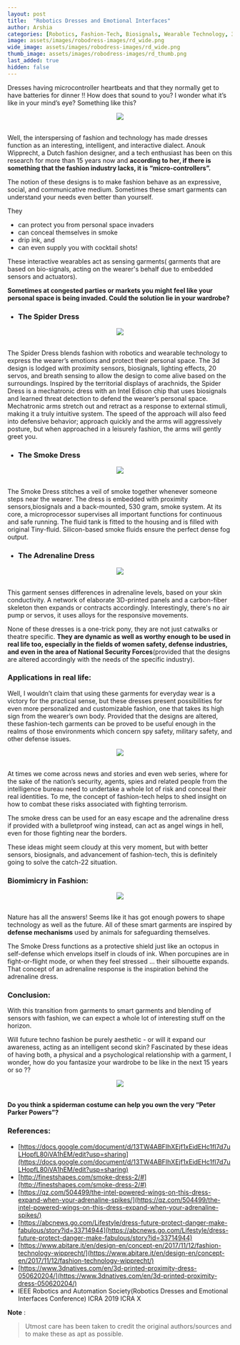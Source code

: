 ```yaml
---
layout: post
title:  "Robotics Dresses and Emotional Interfaces"
author: Arshia
categories: [Robotics, Fashion-Tech, Biosignals, Wearable Technology, 3D Printed Dresses]
image: assets/images/robodress-images/rd_wide.png
wide_image: assets/images/robodress-images/rd_wide.png
thumb_image: assets/images/robodress-images/rd_thumb.png
last_added: true
hidden: false
---
```

Dresses having microcontroller heartbeats and that they normally get to have batteries for dinner !! How does that sound to you? I wonder what it’s like in your mind’s eye? 
Something like this?

<div align="center">
	<img src="/assets/images/robodress-images/robodress.jpeg"/>
</div>
<br>

Well, the interspersing of fashion and technology has made dresses function as an interesting, intelligent, and interactive dialect. Anouk Wipprecht, a Dutch fashion designer, and a tech enthusiast has been on this research for more than 15 years now and **according to her, if there is something that the fashion industry lacks, it is “micro-controllers”.**

The notion of these designs is to make fashion behave as an expressive, social, and communicative medium. Sometimes these smart garments can understand your needs even better than yourself. 

They
- can protect you from personal space invaders
- can conceal themselves in smoke 
- drip ink, and 
- can even supply you with cocktail shots!

These interactive wearables act as sensing garments( garments that are based on bio-signals, acting on the wearer's behalf due to embedded sensors and actuators).

**Sometimes at congested parties or markets  you might feel like your personal space is being invaded. Could the solution lie in your wardrobe?**

* ### The Spider Dress

<div align="center">
	<img src="/assets/images/robodress-images/spiderdress.png"/>
</div>
<br>

The Spider Dress blends fashion with robotics and wearable technology to express the wearer’s emotions and protect their personal space. The 3d design is lodged with proximity sensors, biosignals, lighting effects, 20 servos, and breath sensing to allow the design to come alive based on the surroundings.
Inspired by the territorial displays of arachnids, the Spider Dress is a mechatronic dress with an Intel Edison chip that uses biosignals and learned threat detection to defend the wearer’s personal space. Mechatronic arms stretch out and retract as a response to external stimuli, making it a truly intuitive system. The speed of the approach will also feed into defensive behavior; approach quickly and the arms will aggressively posture, but when approached in a leisurely fashion, the arms will gently greet you.

* ### The Smoke Dress

<div align="center">
	<img src="/assets/images/robodress-images/smokedress.png"/>
</div>
<br>

The Smoke Dress stitches a veil of smoke together whenever someone steps near the wearer. The dress is embedded with proximity sensors,biosignals and a back-mounted, 530 gram, smoke system. At its core, a microprocessor supervises all important functions for continuous and safe running. The fluid tank is fitted to the housing and is filled with original Tiny-fluid. Silicon-based smoke fluids ensure the perfect dense fog output.

* ### The Adrenaline Dress

<div align="center">
	<img src="/assets/images/robodress-images/adress.jpg"/>
</div>
<br>

 This garment senses differences in adrenaline levels, based on your skin conductivity. A network of elaborate 3D-printed panels and a carbon-fiber skeleton then expands or contracts accordingly. Interestingly, there's no air pump or servos, it uses alloys for the responsive movements.

 
 None of these dresses is a one-trick pony, they are not just catwalks or theatre specific. **They are dynamic as well as worthy enough to be used in real life too, especially in the fields of women safety, defense industries, and even in the area of National Security Forces**(provided that the designs are altered accordingly with the needs of the specific industry).
 <br>
 
### Applications in real life:

Well, I wouldn’t claim that using these garments for everyday wear is a victory for the practical sense, but these dresses present possibilities for even more personalized and customizable fashion, one that takes its high sign from the wearer’s own body. Provided that the designs are altered, these fashion-tech garments can be proved to be useful enough in the realms of those environments which concern spy safety, military safety, and other defense issues.

<div align="center">
	<img src="/assets/images/robodress-images/spy.jpg"/>
</div>
<br>

At times we come across news and stories and even web series, where for the sake of the nation’s security, agents, spies and related people from the intelligence bureau need to undertake a whole lot of risk and conceal their real identities. To me, the concept of fashion-tech helps to shed insight on how to combat these risks associated with fighting terrorism.

The smoke dress can be used for an easy escape and the adrenaline dress if provided with a bulletproof wing instead, can act as angel wings in hell, even for those fighting near the borders.

These ideas might seem cloudy at this very moment, but with better sensors, biosignals, and advancement of fashion-tech, this is definitely going to solve the catch-22 situation.

### Biomimicry in Fashion:

<div align="center">
	<img src="/assets/images/robodress-images/biomimicry.png"/>
</div>
<br>

Nature has all the answers! Seems like it has got enough powers to shape technology as well as the future. All of these smart garments are inspired by **defense mechanisms** used by animals for safeguarding themselves.

The Smoke Dress functions as a protective shield just like an octopus in self-defense which envelops itself in clouds of ink. When porcupines are in fight-or-flight mode, or when they feel stressed ... their silhouette expands. That concept of an adrenaline response is the inspiration behind the adrenaline dress.

### Conclusion:

With this transition from garments to smart garments and blending of sensors with fashion, we can expect a whole lot of interesting stuff on the horizon. 

Will future techno fashion be purely aesthetic - or will it expand our awareness, acting as an intelligent second skin? Fascinated by these ideas of having both, a physical and a psychological relationship with a garment, I wonder, how do you fantasize your wardrobe to be like in the next 15 years or so ??    

<div align="center">
	<img src="/assets/images/robodress-images/spiderman.jpg"/>
</div>
<br>

**Do you think a spiderman costume can help you own the very “Peter Parker Powers”?**

### References:
- [https://docs.google.com/document/d/13TW4ABFIhXEjf1xEidEHc1fI7d7uLHopfL80iVA1hEM/edit?usp=sharing](https://docs.google.com/document/d/13TW4ABFIhXEjf1xEidEHc1fI7d7uLHopfL80iVA1hEM/edit?usp=sharing)
- [http://finestshapes.com/smoke-dress-2/#](http://finestshapes.com/smoke-dress-2/#)
- [https://qz.com/504499/the-intel-powered-wings-on-this-dress-expand-when-your-adrenaline-spikes/](https://qz.com/504499/the-intel-powered-wings-on-this-dress-expand-when-your-adrenaline-spikes/)
- [https://abcnews.go.com/Lifestyle/dress-future-protect-danger-make-fabulous/story?id=33714944](https://abcnews.go.com/Lifestyle/dress-future-protect-danger-make-fabulous/story?id=33714944)
- [https://www.abitare.it/en/design-en/concept-en/2017/11/12/fashion-technology-wipprecht/](https://www.abitare.it/en/design-en/concept-en/2017/11/12/fashion-technology-wipprecht/)
- [https://www.3dnatives.com/en/3d-printed-proximity-dress-050620204/](https://www.3dnatives.com/en/3d-printed-proximity-dress-050620204/)
- IEEE Robotics and Automation Society(Robotics Dresses and Emotional Interfaces Conference) ICRA 2019 ICRA X 

**Note** :
> Utmost care has been taken to credit the original authors/sources and to make these as apt as possible.









